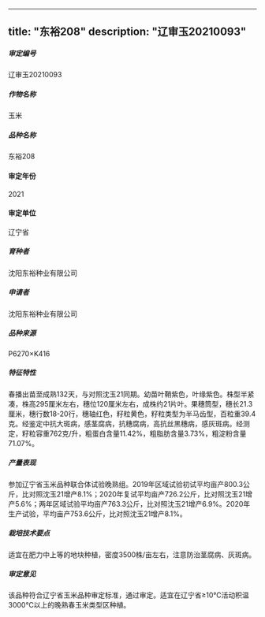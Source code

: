 
---
title: "东裕208"
description: "辽审玉20210093"
---
##### 审定编号 
辽审玉20210093

##### 作物名称
玉米

##### 品种名称
东裕208

#### 审定年份
2021	

#### 审定单位
辽宁省

##### 育种者
沈阳东裕种业有限公司

##### 申请者
沈阳东裕种业有限公司

##### 品种来源
P6270×K416

##### 特征特性
春播出苗至成熟132天，与对照沈玉21同期。幼苗叶鞘紫色，叶缘紫色。株型半紧凑，株高295厘米左右，穗位120厘米左右，成株约21片叶。果穗筒型，穗长21.3厘米，穗行数18-20行，穗轴红色，籽粒黄色，籽粒类型为半马齿型，百粒重39.4克。经鉴定中抗大斑病，感茎腐病，抗穗腐病，高抗丝黑穗病，感灰斑病。经测定，籽粒容重762克/升，粗蛋白含量11.42%，粗脂肪含量3.73%，粗淀粉含量71.07%。

##### 产量表现
参加辽宁省玉米品种联合体试验晚熟组。2019年区域试验初试平均亩产800.3公斤，比对照沈玉21增产8.1%；2020年复试平均亩产726.2公斤，比对照沈玉21增产5.6%；两年区域试验平均亩产763.3公斤，比对照沈玉21增产6.9%。2020年生产试验，平均亩产753.6公斤，比对照沈玉21增产8.1%。

##### 栽培技术要点
适宜在肥力中上等的地块种植，密度3500株/亩左右，注意防治茎腐病、灰斑病。

##### 审定意见
该品种符合辽宁省玉米品种审定标准，通过审定。适宜在辽宁省≥10℃活动积温3000℃以上的晚熟春玉米类型区种植。


